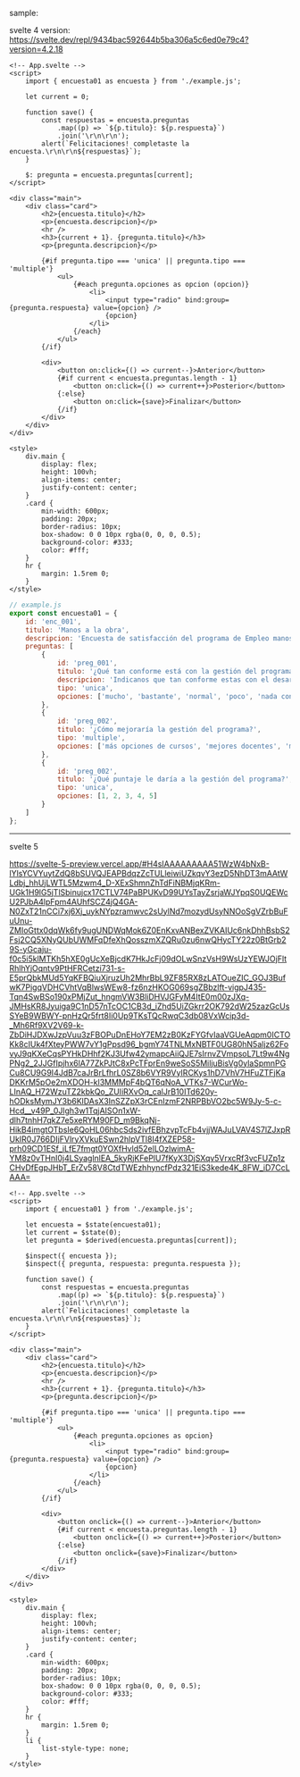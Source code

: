 sample:

svelte 4 version: https://svelte.dev/repl/9434bac592644b5ba306a5c6ed0e79c4?version=4.2.18

```svelte
<!-- App.svelte -->
<script>
	import { encuesta01 as encuesta } from './example.js';

	let current = 0;

	function save() {
		const respuestas = encuesta.preguntas
			.map((p) => `${p.titulo}: ${p.respuesta}`)
			.join('\r\n\r\n');
		alert(`Felicitaciones! completaste la encuesta.\r\n\r\n${respuestas}`);
	}

	$: pregunta = encuesta.preguntas[current];
</script>

<div class="main">
	<div class="card">
		<h2>{encuesta.titulo}</h2>
		<p>{encuesta.descripcion}</p>
		<hr />
		<h3>{current + 1}. {pregunta.titulo}</h3>
		<p>{pregunta.descripcion}</p>

		{#if pregunta.tipo === 'unica' || pregunta.tipo === 'multiple'}
			<ul>
				{#each pregunta.opciones as opcion (opcion)}
					<li>
						<input type="radio" bind:group={pregunta.respuesta} value={opcion} />
						{opcion}
					</li>
				{/each}
			</ul>
		{/if}

		<div>
			<button on:click={() => current--}>Anterior</button>
			{#if current < encuesta.preguntas.length - 1}
				<button on:click={() => current++}>Posterior</button>
			{:else}
				<button on:click={save}>Finalizar</button>
			{/if}
		</div>
	</div>
</div>

<style>
	div.main {
		display: flex;
		height: 100vh;
		align-items: center;
		justify-content: center;
	}
	.card {
		min-width: 600px;
		padding: 20px;
		border-radius: 10px;
		box-shadow: 0 0 10px rgba(0, 0, 0, 0.5);
		background-color: #333;
		color: #fff;
	}
	hr {
		margin: 1.5rem 0;
	}
</style>
```

```javascript
// example.js
export const encuesta01 = {
	id: 'enc_001',
	titulo: 'Manos a la obra',
	descripcion: 'Encuesta de satisfacción del programa de Empleo manos a la obra',
	preguntas: [
		{
			id: 'preg_001',
			titulo: '¿Qué tan conforme está con la gestión del programa?',
			descripcion: 'Indicanos que tan conforme estas con el desarrollo del programa',
			tipo: 'unica',
			opciones: ['mucho', 'bastante', 'normal', 'poco', 'nada conforme']
		},
		{
			id: 'preg_002',
			titulo: '¿Cómo mejoraría la gestión del programa?',
			tipo: 'multiple',
			opciones: ['más opciones de cursos', 'mejores docentes', 'mejor equipamiento', 'más difusión']
		},
		{
			id: 'preg_002',
			titulo: '¿Qué puntaje le daría a la gestión del programa?',
			tipo: 'unica',
			opciones: [1, 2, 3, 4, 5]
		}
	]
};
```

---

svelte 5

https://svelte-5-preview.vercel.app/#H4sIAAAAAAAAA51WzW4bNxB-lYlsYCVYuytZdQ8bSUVQJEAPBdqzZcTULleiwiUZkqvY3ezD5NhDT3mAAtWLdbj_hhUjLWTL5Mzwm4_D-XExShmnZhTdFiNBMjqKRm-UGk1H9lG5jTlSbinujcx17CTLV74PaBPUKvD99UYsTayZsrjaWJYpqS0UQEWcU2PJbA4lpFpm4AUhfSCZ4jQ4GA-N0ZxT21nCCi7xj6Xj_uykNYpzramwvc2sUylNd7mozydUsyNNOoSgVZrbBuFuUnu-ZMIoGttx0dqWk6fy9ugUNDWqMok6Z0EnKxvANBexZVKAIUc6nkDhhBsbS2Fsj2CQ5XNyQUbUWMFqDfeXhQosszmXZQRu0zu6nwQHycTY22z0BtGrb29S-yGcaju-f0c5i5klMTKh5hXE0gUcXeBjcdK7HkJcFj09dOLwSnzVsH9WsUzYEWJOjFltRhlhYjOqntv9PtHFRCetzi731-s-E5prQbkMUd5YqKFBQiuXjruzUh2MhrBbL9ZF85RX8zLATOueZIC_GOJ3BufwK7PigqVDHCVhtVqBlwsWEw8-fz6nzHKOG069sgZBbzlft-vigpJ435-Tqn4SwBSo190xPMjZut_hngmVW3BliDHVJGFyM4ItE0m00zJXq-JMHsKR8Jyuiga9C1nD57nTcOC1CB3d_iZhd5UiZGkrr2OK792dW25zazGcUsSYeB9WBWY-pnHzQr5frt8Ii0Up9TKsTQcRwqC3db08VxWcip3d-_Mh6Rf9XV2V69-k-ZbDiHJDXwJzpVuu3zFBOPuDnEHoY7EM2zB0KzFYGfvIaaVGUeAqpm0ICTOKk8cIUk4fXteyPWW7vY1gPpsd96_bgmY74TNLMxNBTF0UG80hN5aljz62FovyJ9qKXeCqsPYHkDHhf2KJ3Ufw42ymapcAiiQJE7sIrnvZVmpsoL7Lt9w4NgPNg2_2JJGfIpjhx6lA77ZkPJtC8xPcTFprEn9weSoS5MiljuBisVg0ylaSpmnPGCu8CU9G9I4JdB7caJrBrLfhrL0SZ8b6VYR9VyIRCKys1hD7VhV7HFuZTFjKaDKKrM5pOe2mXDOH-kl3MMMpF4bQT6qNoA_VTKs7-WCurWo-LInAQ_H72WzuTZ2kbkQo_ZUIiRXvOq_calJrB10ITd620y-hODksMymJY3b6KlDAsX3InSZZpX3rCEnIzmF2NRPBbVO2bc5W9Jy-5-c-Hcd__v49P_0Jlgh3w1TqjAISOn1xW-dlh7tnhH7qkZ7e5xeRYM90FD_m9BkqNj-HikB4imgtOTbsIe6QoHL06hbcSds2ivfEBhzvpTcFb4vjjWAJuLVAV4S7lZJxpRUkIR0J766DIjFVlryXVkuESwn2hlpVTl8I4fXZEP58-prh09CD1ESf_iLfE7fmgt0YOXfHvld52elLOzlwimA-YM8z0vTHnI0j4LSyaglnlEA_5kyRjKFePlU7fKyX3DjSXqv5VrxcRf3vcFUZp1zCHvDfEgpJHbT_ErZv58V8CtdTWEzhhyncfPdz321EiS3kede4K_8FW_iD7CcLAAA=

```svelte
<!-- App.svelte -->
<script>
	import { encuesta01 } from './example.js';

	let encuesta = $state(encuesta01);
	let current = $state(0);
	let pregunta = $derived(encuesta.preguntas[current]);

	$inspect({ encuesta });
	$inspect({ pregunta, respuesta: pregunta.respuesta });

	function save() {
		const respuestas = encuesta.preguntas
			.map((p) => `${p.titulo}: ${p.respuesta}`)
			.join('\r\n\r\n');
		alert(`Felicitaciones! completaste la encuesta.\r\n\r\n${respuestas}`);
	}
</script>

<div class="main">
	<div class="card">
		<h2>{encuesta.titulo}</h2>
		<p>{encuesta.descripcion}</p>
		<hr />
		<h3>{current + 1}. {pregunta.titulo}</h3>
		<p>{pregunta.descripcion}</p>

		{#if pregunta.tipo === 'unica' || pregunta.tipo === 'multiple'}
			<ul>
				{#each pregunta.opciones as opcion}
					<li>
						<input type="radio" bind:group={pregunta.respuesta} value={opcion} />
						{opcion}
					</li>
				{/each}
			</ul>
		{/if}

		<div>
			<button onclick={() => current--}>Anterior</button>
			{#if current < encuesta.preguntas.length - 1}
				<button onclick={() => current++}>Posterior</button>
			{:else}
				<button onclick={save}>Finalizar</button>
			{/if}
		</div>
	</div>
</div>

<style>
	div.main {
		display: flex;
		height: 100vh;
		align-items: center;
		justify-content: center;
	}
	.card {
		min-width: 600px;
		padding: 20px;
		border-radius: 10px;
		box-shadow: 0 0 10px rgba(0, 0, 0, 0.5);
		background-color: #333;
		color: #fff;
	}
	hr {
		margin: 1.5rem 0;
	}
	li {
		list-style-type: none;
	}
</style>
```
